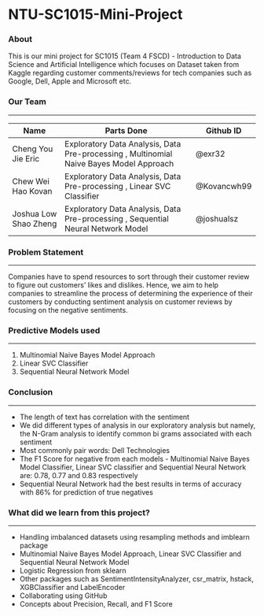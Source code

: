 # NTU-SC1015-Mini-Project
### About
This is our mini project for SC1015 (Team 4 FSCD) - Introduction to Data Science and Artificial Intelligence which focuses on Dataset taken from Kaggle regarding customer comments/reviews for tech companies such as Google, Dell, Apple and Microsoft etc.

### Our Team
***
| Name | Parts Done | Github ID |
| --- | --- | --- |
| Cheng You Jie Eric | Exploratory Data Analysis, Data Pre-processing , Multinomial Naive Bayes Model Approach | @exr32 |
| Chew Wei Hao Kovan | Exploratory Data Analysis, Data Pre-processing , Linear SVC Classifier | @Kovancwh99|
| Joshua Low Shao Zheng | Exploratory Data Analysis, Data Pre-processing , Sequential Neural Network Model| @joshualsz |

### Problem Statement
***
Companies have to spend resources to sort through their customer review to figure out customers’ likes and dislikes. 
Hence, we aim to help companies to streamline the process of determining the experience of their customers by conducting sentiment analysis on customer reviews by focusing on the negative sentiments.

### Predictive Models used
***
1. Multinomial Naive Bayes Model Approach <br>
2. Linear SVC Classifier <br>
3. Sequential Neural Network Model

### Conclusion
***
- The length of text has correlation with the sentiment
- We did different types of analysis in our exploratory analysis but namely, the N-Gram analysis to identify common bi grams associated with each sentiment
- Most commonly pair words: Dell Technologies
- The F1 Score for negative from each models - Multinomial Naive Bayes Model Classifier, Linear SVC classifier and Sequential Neural Network are:  0.78, 0.77 and 0.83 respectively
- Sequential Neural Network had the best results in terms of accuracy with 86% for prediction of true negatives

### What did we learn from this project?
***
- Handling imbalanced datasets using resampling methods and imblearn package
- Multinomial Naive Bayes Model Approach, Linear SVC Classifier and Sequential Neural Network Model
- Logistic Regression from sklearn
- Other packages such as SentimentIntensityAnalyzer, csr_matrix, hstack, XGBClassifier and LabelEncoder
- Collaborating using GitHub
- Concepts about Precision, Recall, and F1 Score
